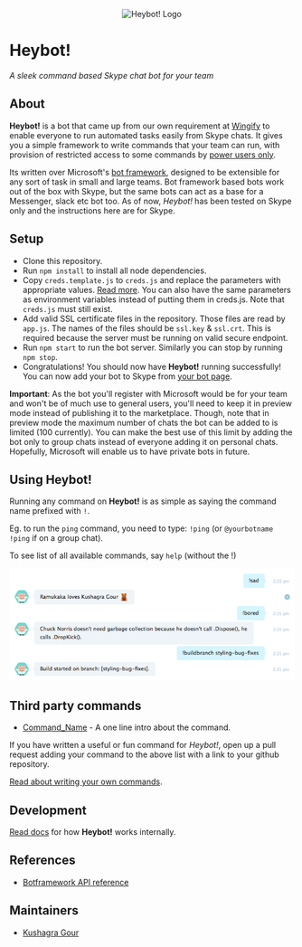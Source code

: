 <p align="center">
<img src="http://engineering.wingify.com/heybot/logo.svg" alt="Heybot! Logo" height="200">
</p>

# Heybot!
*A sleek command based Skype chat bot for your team*

## About

**Heybot!** is a bot that came up from our own requirement at [Wingify](https://wingify.com) to enable everyone to run automated tasks easily from Skype chats. It gives you a simple framework to write commands that your team can run, with provision of restricted access to some commands by [power users only](/docs/writing-commands.md#restricting-a-command-to-certain-users).

Its written over Microsoft's [bot framework](https://dev.botframework.com/), designed to be extensible for any sort of task in small and large teams. Bot framework based bots work out of the box with Skype, but the same bots can act as a base for a Messenger, slack etc bot too. As of now, *Heybot!* has been tested on Skype only and the instructions here are for Skype.

## Setup

- Clone this repository.
- Run `npm install` to install all node dependencies.
- Copy `creds.template.js` to `creds.js` and replace the parameters with appropriate values. [Read more](https://docs.botframework.com/en-us/csharp/builder/sdkreference/gettingstarted.html#registering). You can also have the same parameters as environment variables instead of putting them in creds.js. Note that `creds.js` must still exist.
- Add valid SSL certificate files in the repository. Those files are read by `app.js`. The names of the files should be `ssl.key` & `ssl.crt`. This is required because the server must be running on valid secure endpoint.
- Run `npm start` to run the bot server. Similarly you can stop by running `npm stop`.
- Congratulations! You should now have **Heybot!** running successfully! You can now add your bot to Skype from [your bot page](https://dev.botframework.com/bots).

**Important**: As the bot you'll register with Microsoft would be for your team and won't be of much use to general users, you'll need to keep it in preview mode instead of publishing it to the marketplace. Though, note that in preview mode the maximum number of chats the bot can be added to is limited (100 currently). You can make the best use of this limit by adding the bot only to group chats instead of everyone adding it on personal chats. Hopefully, Microsoft will enable us to have private bots in future.

## Using Heybot!

Running any command on **Heybot!** is as simple as saying the command name prefixed with `!`.

Eg. to run the `ping` command, you need to type: `!ping` (or `@yourbotname !ping` if on a group chat).

To see list of all available commands, say `help` (without the !)

![Chat screen](/chatscreen.png)

## Third party commands

- [Command_Name](https://github.com/wingify/some-command) - A one line intro about the command.

If you have written a useful or fun command for *Heybot!*, open up a pull request adding your command to the above list with a link to your github repository.

[Read about writing your own commands](/docs/writing-commands.md).

## Development

[Read docs](/docs/) for how **Heybot!** works internally.

## References
- [Botframework API reference](https://docs.botframework.com/en-us/node/builder/chat-reference/modules/_botbuilder_d_.html)

## Maintainers

- [Kushagra Gour](https://github.com/chinchang/)
